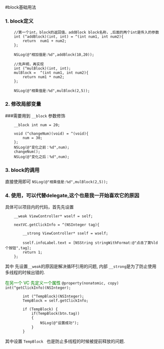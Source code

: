 #block基础用法

### 1. block定义

```
    //第一个int，block的返回值，addBlock block名称，,后面的两个int是传入的参数
    int (^addBlock)(int, int) = ^(int num1, int num2){
        return  num1 + num2;
    };
    
    NSLog(@"相加值是:%d",addBlock(10,20));
    
    //先声明，再实现
    int (^mulBlock)(int, int);
    mulBlock =  ^(int num1, int num2){
        return num1 * num2;
    };
    
    NSLog(@"相乘值是:%d",mulBlock(2,5));
```
### 2. 修改局部变量

###需要用到 `__block` 参数修饰

```
    __block int num = 20;
    
    void (^changeNum)(void) = ^(void){
        num = 30;
    };
    NSLog(@"变化之前：%d",num);
    changeNum();
    NSLog(@"变化之后：%d",num);
```
### 3. block的调用
直接使用即可  `NSLog(@"相乘值是:%d",mulBlock(2,5));`

### 4. 使用，可以代替delegate,这个也是我一开始喜欢它的原因
具体可以项目内的代码，首先先设置

```
    __weak ViewController* wself = self;
    
    nextVC.getClickInfo = ^(NSInteger tag){
        
        __strong ViewController* sself = wself;
        
        sself.infoLabel.text = [NSString stringWithFormat:@"点击了第%ld个按钮",tag];
        return 1;
    };
```
其中 先设置`__weak`的原因是解决循环引用的问题, 内部 `__strong`是为了防止使用多线程的时候出错的.

<font color = green>在另一个 VC 先定义一个属性</font> `@property(nonatomic, copy) int(^getClickInfo)(NSInteger);`


```
        int (^TempBlock)(NSInteger);
        TempBlock = self.getClickInfo;
        
        if (TempBlock) {
            if(TempBlock(btn.tag))
            {
                NSLog(@"设置成功");
            }
        }
```

其中设置 `TempBlock ` 也是防止多线程的时候被提前释放的问题.